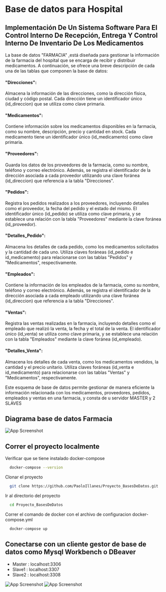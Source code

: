 
# Base de datos para Hospital

## Implementación De Un Sistema Software Para El Control Interno De Recepción, Entrega Y Control Interno De Inventario De Los Medicamentos

La base de datos "FARMACIA" ,está diseñada para gestionar la información de la farmacia del hospital que se encarga de recibir y distribuir medicamentos. A continuación, se ofrece una breve descripción de cada una de las tablas que componen la base de datos:

#### "Direcciones": 
Almacena la información de las direcciones, como la dirección física, ciudad y código postal. Cada dirección tiene un identificador único (id_direccion) que se utiliza como clave primaria.

#### "Medicamentos":
 Contiene información sobre los medicamentos disponibles en la farmacia, como su nombre, descripción, precio y cantidad en stock. Cada medicamento tiene un identificador único (id_medicamento) como clave primaria.

#### "Proveedores":
 Guarda los datos de los proveedores de la farmacia, como su nombre, teléfono y correo electrónico. Además, se registra el identificador de la dirección asociada a cada proveedor utilizando una clave foránea (id_direccion) que referencia a la tabla "Direcciones".

#### "Pedidos":
 Registra los pedidos realizados a los proveedores, incluyendo detalles como el proveedor, la fecha del pedido y el estado del mismo. El identificador único (id_pedido) se utiliza como clave primaria, y se establece una relación con la tabla "Proveedores" mediante la clave foránea (id_proveedor).

#### "Detalles_Pedido":
 Almacena los detalles de cada pedido, como los medicamentos solicitados y la cantidad de cada uno. Utiliza claves foráneas (id_pedido e id_medicamento) para relacionarse con las tablas "Pedidos" y "Medicamentos", respectivamente.

#### "Empleados":
 Contiene la información de los empleados de la farmacia, como su nombre, teléfono y correo electrónico. Además, se registra el identificador de la dirección asociada a cada empleado utilizando una clave foránea (id_direccion) que referencia a la tabla "Direcciones".

#### "Ventas":
 Registra las ventas realizadas en la farmacia, incluyendo detalles como el empleado que realizó la venta, la fecha y el total de la venta. El identificador único (id_venta) se utiliza como clave primaria, y se establece una relación con la tabla "Empleados" mediante la clave foránea (id_empleado).

#### "Detalles_Venta":
 Almacena los detalles de cada venta, como los medicamentos vendidos, la cantidad y el precio unitario. Utiliza claves foráneas (id_venta e id_medicamento) para relacionarse con las tablas "Ventas" y "Medicamentos", respectivamente.

Este esquema de base de datos permite gestionar de manera eficiente la información relacionada con los medicamentos, proveedores, pedidos, empleados y ventas en una farmacia, y consta de u servidor MASTER y 2 SLAVES


## Diagrama base de datos Farmacia

![App Screenshot](https://i.ibb.co/8cG2zWw/Diagrama-DB-Farmacia.png)


## Correr el proyecto localmente

Verificar que se tiene instalado docker-compose

```bash
  docker-compose --version
```

Clonar el proyecto

```bash
  git clone https://github.com/PaoloIllanes/Proyecto_BasesDeDatos.git
```

Ir al directorio del proyecto

```bash
  cd Proyecto_BasesDeDatos
```

Correr el comando de docker con el archivo de configuracion docker-compose.yml

```bash
  docker-compose up
```

## Conectarse con un cliente gestor de base de datos como Mysql Workbench o DBeaver

- Master : localhost:3306
- Slave1 : localhost:3307
- Slave2 : localhost:3308

![App Screenshot](https://encrypted-tbn0.gstatic.com/images?q=tbn:ANd9GcTQsDiApZXRJ2wqCDkZytR4UyC44VKrZ9H7CaTF34FtIYPW2tvNnQMGEkb1ebVL6Xq7Pls&usqp=CAU)
![App Screenshot](https://encrypted-tbn0.gstatic.com/images?q=tbn:ANd9GcS-rwN_7co1mGn5js-QPy3YG2RH27m5G6XvYWEUQG74i-3f1egzvAUhUZHYqhTwmScQ9-k&usqp=CAU)
